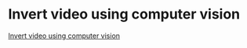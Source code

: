 # Invert video using computer vision
[Invert video using computer vision](https://aiwithcloud.com/2022/09/15/invert_video_using_computer_vision/)